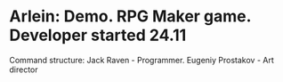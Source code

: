 <h1>Arlein: Demo.
RPG Maker game. Developer started 24.11</h1>

Command structure:
Jack Raven - Programmer.
Eugeniy Prostakov - Art director
